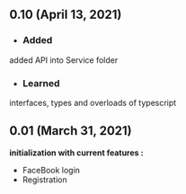 ## 0.10 (April 13, 2021)
- ### Added 
added API into Service folder
- ### Learned
interfaces, types and overloads of typescript

## 0.01 (March 31, 2021)
**initialization with current features :**

- FaceBook login
- Registration
